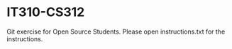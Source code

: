 IT310-CS312
===========

Git exercise for Open Source Students.  Please open instructions.txt for the instructions.
